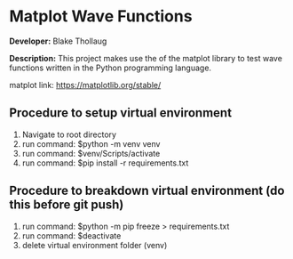 # Matplot Wave Functions

**Developer:** Blake Thollaug

**Description:** This project makes use the of the matplot library to test wave functions written in the Python programming language.

matplot link: https://matplotlib.org/stable/

## Procedure to setup virtual environment
1) Navigate to root directory
2) run command: $python -m venv venv
3) run command: $venv/Scripts/activate
4) run command: $pip install -r requirements.txt

## Procedure to breakdown virtual environment (do this before git push)
1) run command: $python -m pip freeze > requirements.txt
2) run command: $deactivate
3) delete virtual environment folder (venv)
